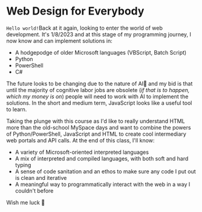 # Web Design for Everybody

`Hello world!`Back at it again, looking to enter the world of web development.
It's 1/8/2023 and at this stage of my programming journey, I now know and can implement solutions in:

   - A hodgepodge of older Microsoft languages (VBScript, Batch Script)
   - Python
   - PowerShell
   - C#

The future looks to be changing due to the nature of AI🤖 and my bid is that until the majority of cognitive labor jobs are obsolete (*if that is to happen, which my money is on*) people will need to work with AI to implement the solutions. In the short and medium term, JavaScript looks like a useful tool to learn. 

Taking the plunge with this course as I'd like to really understand HTML more than the old-school MySpace days and want to combine the powers of Python/PowerShell, JavaScript and HTML to create cool intermediary web portals and API calls. At the end of this class, I'll know:

 - A variety of Microsoft-oriented interpreted languages
 - A mix of interpreted and compiled languages, with both soft and hard typing
 - A sense of code sanitation and an ethos to make sure any code I put out is clean and iterative
 - A meaningful way to programmatically interact with the web in a way I couldn't before

Wish me luck 🙂

